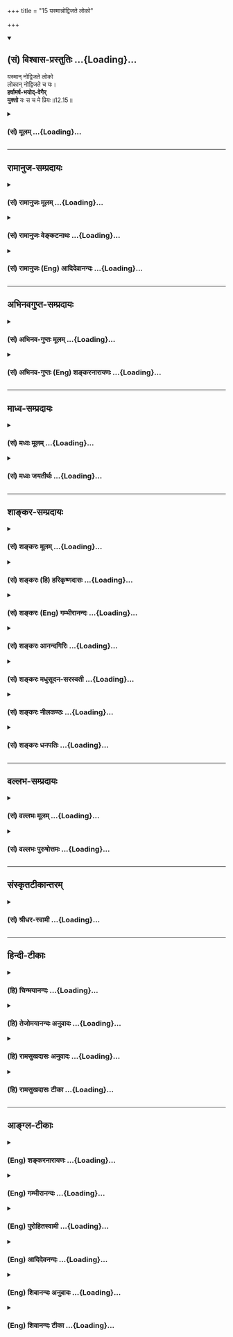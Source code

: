 +++
title = "15 यस्मान्नोद्विजते लोको"

+++
<div class="js_include" newlevelforh1="2" title="(सं) विश्वास-प्रस्तुतिः" unfilled url="/purANam_vaiShNavam/mahAbhAratam/06-bhIShma-parva/03-bhagavad-gItA-parva/saMskRtam/vishvAsa-prastutiH/12_bhakti-yogaH/15_yasmAnnodvijate_l.md">
<details open><summary><h2>(सं) विश्वास-प्रस्तुतिः ...{Loading}...</h2></summary>

यस्मान् नोद्विजते लोको  
लोकान् नोद्विजते च यः।  
**हर्षामर्ष-भयोद्-वेगैर्**  
**मुक्तो** यः स च मे प्रियः॥12.15॥
</details>
</div>
<div class="js_include collapsed" newlevelforh1="3" title="(सं) मूलम्" unfilled url="/purANam_vaiShNavam/mahAbhAratam/06-bhIShma-parva/03-bhagavad-gItA-parva/saMskRtam/mUlam/12_bhakti-yogaH/15_yasmAnnodvijate_l.md">
<details><summary><h3>(सं) मूलम् ...{Loading}...</h3></summary>

यस्मान्नोद्विजते लोको लोकान्नोद्विजते च यः।  
हर्षामर्षभयोद्वेगैर्मुक्तो यः स च मे प्रियः।।12.15।।
</details>
</div>


_________________
## रामानुज-सम्प्रदायः
<div class="js_include collapsed" newlevelforh1="3" title="(सं) रामानुजः मूलम्" unfilled url="/purANam_vaiShNavam/mahAbhAratam/06-bhIShma-parva/03-bhagavad-gItA-parva/saMskRtam/rAmAnujaH/mUlam/12_bhakti-yogaH/15_yasmAnnodvijate_l.md">
<details><summary><h3>(सं) रामानुजः मूलम् ...{Loading}...</h3></summary>

।।12.15।।**यस्मात्** कर्मनिष्ठात् पुरुषान्निमित्तभूतात् **लोको न
उद्विजते;** यः लोकोद्वेगकरं कर्म किंचिद् अपि न करोति इत्यर्थः। **लोकात्
च** निमित्तभूताद् **यः न उद्विजते;** यम् उद्दिश्य सर्वलोको न उद्वेगकरं
कर्म करोति; सर्वाविरोधित्वनिश्चयात्। अतएव कंचन प्रतिहर्षेण; कंचन प्रति
अमर्षेण; कंचन प्रति भयेन; कंचन प्रति उद्वेगेन **मुक्तः** एवंभूतः **यः
सः** अपि **मे प्रियः।**

</details>
</div>
<div class="js_include collapsed" newlevelforh1="3" title="(सं) रामानुजः वेङ्कटनाथः" unfilled url="/purANam_vaiShNavam/mahAbhAratam/06-bhIShma-parva/03-bhagavad-gItA-parva/saMskRtam/rAmAnujaH/venkaTanAthaH/12_bhakti-yogaH/15_yasmAnnodvijate_l.md">
<details><summary><h3>(सं) रामानुजः वेङ्कटनाथः ...{Loading}...</h3></summary>

  
  
।।12.15।। अथ निर्ममत्वादिफलभूतं लोकोद्वेगकरकर्मत्यागरूपं गुणं
विदधत्तत्फलयोगं च दर्शयति -- यस्मात् इति श्लोकेन।
यच्छब्दावृत्तिमात्रेणाधिकार्यन्तरत्वशङ्कानिवृत्त्यर्थंयस्मात्कर्मनिष्ठादित्युक्तम्।
लोकगताया उद्वेगनिवृत्तेः कर्मनिष्ठं प्रति
विधातुमशक्यत्वादुद्वेगकारणभूतकर्मनिवृत्तिर्विधेयत्वेन विवक्षितेति
दर्शयतियो लोकोद्वेगकरमिति। अपकाररूपत्वाभावेऽप्यश्लीलभाषणादिमात्रेणापि हि
लोकोद्वेगो जायत इत्यभिप्रायेणकञ्चिदपीत्युक्तम्। एतेनअद्वेष्टा \[12।13\]
इत्यादिना पूर्वोक्तात्समः शत्रौ च \[12।18\] इत्यादिना वक्ष्यमाणाच्च
वैषम्यं सिद्धम्। लोकान्नोद्विजते च यः इत्यत्रापि हेत्वभावे तात्पर्यम्;
अन्यथा पूर्वोत्तरपौनरुक्त्यप्रसङ्गात्। अस्मिन्नपि
श्लोकेहर्षामर्षभयोद्वेगैर्मुक्तः इत्युद्वेगाभावस्य
विहितत्वात्यस्मान्नोद्विजते इत्यनेन
भिन्नरीतित्वप्रसङ्गाच्चेत्यभिप्रायेणाहयमुद्दिश्येति।
लोकगतोद्वेगकरकर्मनिवृत्तिरपि नास्य विधेयेति विधेयं दर्शयितुं लोकस्य
तथाविधकर्माकरणे हेतुमाहसर्वेति। यथा सर्वाविरोधित्वेन कर्मनिष्ठं लोको
निश्चिनुयात्; तथाऽसौ कर्मनिष्ठो वर्तेतेत्युक्तं भवति। यो न हृष्यति न
द्वेष्टि \[12।17\] इति वक्ष्यमाणादत्र हर्षादेर्विषयभेदेन निवर्तकभेदेन च
वैषम्यज्ञापनायाहअत एव कञ्चन प्रतीति। अत एवेति
उपकारापकारादिहेतुभेदाभावादित्यर्थः। कञ्चन प्रत्युद्वेगेनेति **भयादेः**
पृथगुक्तत्वाद्भयकार्यभूतं कर्म वा जुगुप्सा
वाऽत्रोद्वेगः। यस्मान्नोद्विजते इत्यादिवाक्यत्रयार्थसङ्कलनेनाहय एवम्भूत
इति। पूर्वश्लोकोक्तमैत्रत्वकरुणत्वादिगुणगणाभावेऽपि
लोकोद्वेगकरकर्मनिवृत्तिमात्रेणापि प्रीतो भवामीतिस च इत्यादिनोच्यत इत्याह
-- सोऽपीति।  
  

</details>
</div>
<div class="js_include collapsed" newlevelforh1="3" title="(सं) रामानुजः (Eng) आदिदेवानन्दः" unfilled url="/purANam_vaiShNavam/mahAbhAratam/06-bhIShma-parva/03-bhagavad-gItA-parva/saMskRtam/rAmAnujaH/english/AdidevAnandaH/12_bhakti-yogaH/15_yasmAnnodvijate_l.md">
<details><summary><h3>(सं) रामानुजः (Eng) आदिदेवानन्दः ...{Loading}...</h3></summary>

12.15 That person who is engaged in Karma Yoga does not become the cause
of 'fear to the world'; he does nothing to cause fear to the world. He
has no cause to 'fear the world,' i.e., no action on the part of others
can cause him fear because of the certainty that he is not inimical to
the world. Therefore he is not in the habit of showing favour towards
someone and intolerance towards others; he has no fear of some or
repulsion for others. Such a person is dear to Me.

</details>
</div>


_________________
## अभिनवगुप्त-सम्प्रदायः
<div class="js_include collapsed" newlevelforh1="3" title="(सं) अभिनव-गुप्तः मूलम्" unfilled url="/purANam_vaiShNavam/mahAbhAratam/06-bhIShma-parva/03-bhagavad-gItA-parva/saMskRtam/abhinava-guptaH/mUlam/12_bhakti-yogaH/15_yasmAnnodvijate_l.md">
<details><summary><h3>(सं) अभिनव-गुप्तः मूलम् ...{Loading}...</h3></summary>

।।12.15 -- 12.20।। यस्मादित्यादि मे प्रिया इत्यन्तम्। अनिकेतः -- इदमेव
मया कर्तव्यम् इति यस्य नास्ति प्रतिज्ञा। यथाप्राप्तहेवाकितया
सुखदुःखादिकमुपभुञ्ज्ञानः परमेश्वरविषयसमावेशितहृदयः सुखेनैव प्राप्नोति
परमकैवल्यम् इति।  
  
।। शिवम्।।

</details>
</div>
<div class="js_include collapsed" newlevelforh1="3" title="(सं) अभिनव-गुप्तः (Eng) शङ्करनारायणः" unfilled url="/purANam_vaiShNavam/mahAbhAratam/06-bhIShma-parva/03-bhagavad-gItA-parva/saMskRtam/abhinava-guptaH/english/shankaranArAyaNaH/12_bhakti-yogaH/15_yasmAnnodvijate_l.md">
<details><summary><h3>(सं) अभिनव-गुप्तः (Eng) शङ्करनारायणः ...{Loading}...</h3></summary>

12.15 See Comment under 12.20

</details>
</div>


_________________
## माध्व-सम्प्रदायः
<div class="js_include collapsed" newlevelforh1="3" title="(सं) मध्वः मूलम्" unfilled url="/purANam_vaiShNavam/mahAbhAratam/06-bhIShma-parva/03-bhagavad-gItA-parva/saMskRtam/madhvaH/mUlam/12_bhakti-yogaH/15_yasmAnnodvijate_l.md">
<details><summary><h3>(सं) मध्वः मूलम् ...{Loading}...</h3></summary>

।।12.15।। Sri Madhvacharya did not comment on this sloka.

</details>
</div>
<div class="js_include collapsed" newlevelforh1="3" title="(सं) मध्वः जयतीर्थः" unfilled url="/purANam_vaiShNavam/mahAbhAratam/06-bhIShma-parva/03-bhagavad-gItA-parva/saMskRtam/madhvaH/jayatIrthaH/12_bhakti-yogaH/15_yasmAnnodvijate_l.md">
<details><summary><h3>(सं) मध्वः जयतीर्थः ...{Loading}...</h3></summary>

।।12.15।। Sri Jayatirtha did not comment on this sloka.

</details>
</div>


_________________
## शाङ्कर-सम्प्रदायः
<div class="js_include collapsed" newlevelforh1="3" title="(सं) शङ्करः मूलम्" unfilled url="/purANam_vaiShNavam/mahAbhAratam/06-bhIShma-parva/03-bhagavad-gItA-parva/saMskRtam/shankaraH/mUlam/12_bhakti-yogaH/15_yasmAnnodvijate_l.md">
<details><summary><h3>(सं) शङ्करः मूलम् ...{Loading}...</h3></summary>

।।12.15।। --,**यस्मात्** संन्यासिनः **न उद्विजते** न उद्वेगं गच्छति न
संतप्यते न संक्षुभ्यति **लोकः;** तथा **लोकात्** न **उद्विजते च यः;
हर्षामर्षभयोद्वेगैः** हर्षश्च अमर्षश्च भयं च उद्वेगश्च तैः
हर्षामर्षभयोद्वेगैः **मुक्तः** हर्षः प्रियलाभे अन्तःकरणस्य उत्कर्षः
रोमाञ्चनाश्रुपातादिलिङ्गः; अमर्षः असहिष्णुता; भयं त्रासः उद्वेगः
उद्विग्नता; तैः मुक्तः **यः स च मे प्रियः**।।

</details>
</div>
<div class="js_include collapsed" newlevelforh1="3" title="(सं) शङ्करः (हि) हरिकृष्णदासः" unfilled url="/purANam_vaiShNavam/mahAbhAratam/06-bhIShma-parva/03-bhagavad-gItA-parva/saMskRtam/shankaraH/hindI/harikRShNadAsaH/12_bhakti-yogaH/15_yasmAnnodvijate_l.md">
<details><summary><h3>(सं) शङ्करः (हि) हरिकृष्णदासः ...{Loading}...</h3></summary>

।।12.15।। जिस संन्यासीसे संसार उद्वेगको प्राप्त नहीं होता अर्थात् संतप्त
-- क्षुब्ध नहीं होता और जो स्वयं भी संसारसे उद्वेगयुक्त नहीं होता। जो
हर्ष; अमर्ष; भय और उद्वेगसे रहित है -- प्रिय वस्तुके लाभसे अन्तःकरणमें
जो उत्साह होता है; रोमाञ्च और अश्रुपात आदि जिसके चिह्न हैं उसका नाम हर्ष
है; असहिष्णुताको अमर्ष कहते हैं; त्रासका नाम भय है और उद्विग्नता ही
उद्वेग है इन सबसे जो मुक्त है वह मेरा प्यारा है।

</details>
</div>
<div class="js_include collapsed" newlevelforh1="3" title="(सं) शङ्करः (Eng) गम्भीरानन्दः" unfilled url="/purANam_vaiShNavam/mahAbhAratam/06-bhIShma-parva/03-bhagavad-gItA-parva/saMskRtam/shankaraH/english/gambhIrAnandaH/12_bhakti-yogaH/15_yasmAnnodvijate_l.md">
<details><summary><h3>(सं) शङ्करः (Eng) गम्भीरानन्दः ...{Loading}...</h3></summary>

12.15 Sah ca, he too; yasmat, owing to whom owing to which monk; lokah,
the world; na udvijate, is not disturbed, not afflicted, not agitated;
so also, yah na udvijate, he who is not disturbed; lokat, by the world;
muktah, who is free; harsa-amarsa-bhaya-udvegaih, from joy, impatience,
fear and anxiety;-harsa is elation of the mind on aciring a thing dear
to oneself, and is manifested as horripillation, shedding of tears,
etc.; amarsa is non-forbearance; bhaya is fright; udvega is distress; he
who is free from them-, is priyah, dear; me, to Me.

</details>
</div>
<div class="js_include collapsed" newlevelforh1="3" title="(सं) शङ्करः आनन्दगिरिः" unfilled url="/purANam_vaiShNavam/mahAbhAratam/06-bhIShma-parva/03-bhagavad-gItA-parva/saMskRtam/shankaraH/AnandagiriH/12_bhakti-yogaH/15_yasmAnnodvijate_l.md">
<details><summary><h3>(सं) शङ्करः आनन्दगिरिः ...{Loading}...</h3></summary>

।।12.15।। उद्वेगादिराहित्यमपि ज्ञानवतो विशेषणमित्याह -- **यस्मादिति।** न
केवलमुद्वेगं प्रत्यपादानत्वमेव संन्यासिनोऽनुपपन्नं किंतु
तत्कर्तृत्वमपीत्याह -- **तथेति।** असहिष्णुता परकीयप्रकर्षस्येति शेषः।
त्रासस्तस्करादिदर्शनाधीनः। उद्विग्नत्वमचेतनाच्चेतनाधीनस्य
लोकादगतित्वादिति यावत्।

</details>
</div>
<div class="js_include collapsed" newlevelforh1="3" title="(सं) शङ्करः मधुसूदन-सरस्वती" unfilled url="/purANam_vaiShNavam/mahAbhAratam/06-bhIShma-parva/03-bhagavad-gItA-parva/saMskRtam/shankaraH/madhusUdana-sarasvatI/12_bhakti-yogaH/15_yasmAnnodvijate_l.md">
<details><summary><h3>(सं) शङ्करः मधुसूदन-सरस्वती ...{Loading}...</h3></summary>

।।12.15।। पुनस्तस्यैव विशेषणानि -- यस्मादिति। यस्मात्सर्वभूताभयदायिनः
संन्यासिनो हेतोर्नोद्विजते न संतप्यते लोको यः कश्चिदपि जनः तथा
लोकान्निरपराधोद्वेजनैकव्रतान् खलजनान्नोद्विजते च यः अद्वैतदर्शित्वात्;
परमकारुणिकत्वेन क्षमाशीलत्वाच्च। किंच हर्षः स्वस्य प्रियलाभे
रोमाञ्चाश्रुपातादिहेतुरानन्दाभिव्यञ्जकश्चित्तवृत्तिविशेषः; अमर्षः
परोत्कर्षासहनरूपश्चित्तवृत्तिविशेषः; भयं
व्याघ्रादिदर्शनाधीनश्चित्तवृत्तिविशेषस्त्रासः। उद्वेग एकाकी कथं विजने
सर्वपरिग्रहशून्यो जीविष्यामीत्येवंविधो
व्याकुलतारूपश्चित्तवृत्तिविशेषस्तैर्हर्षामर्षभयोद्वेगैर्मुक्तो यः
अद्वैतदर्शितया तदयोग्यत्वेन तैरेव स्वयं परित्यक्तो नतु तेषां त्यागाय
स्वयं व्यापृत इति यावत्। तेन मद्भक्त इत्यनुकृष्यते। ईदृशो मद्भक्तो यः स
मे प्रिय इति पूर्ववत्।

</details>
</div>
<div class="js_include collapsed" newlevelforh1="3" title="(सं) शङ्करः नीलकण्ठः" unfilled url="/purANam_vaiShNavam/mahAbhAratam/06-bhIShma-parva/03-bhagavad-gItA-parva/saMskRtam/shankaraH/nIlakaNThaH/12_bhakti-yogaH/15_yasmAnnodvijate_l.md">
<details><summary><h3>(सं) शङ्करः नीलकण्ठः ...{Loading}...</h3></summary>

।।12.15।। स च निरहंकारो द्विविधः। समाधिस्थो व्युत्थितश्च। तयोर्लक्षणं
क्रमेणाह द्वाभ्याम् -- **यस्मादिति।** यस्मात्समाधिस्थत्वेन
काष्ठसमाल्लोको नोद्विजते न त्रस्यति। लोकादपि यो
निर्मनस्कत्वान्नोद्विजते। अतएव हर्ष इष्टलाभे सति मनस उत्फुल्लता।
अमर्षोऽसहिष्णुता। भयमात्मोच्छेदशङ्का। उद्वेगस्तत्कृतैव व्याकुलता।
एतैर्निर्मनस्कत्वादेव स्वयमेव मुक्तस्त्यक्तः। नत्वेतान्स्वयं त्यक्तुं
यतते साधकवत्। ईदृशो यो मद्भक्तः स च मे प्रियः।

</details>
</div>
<div class="js_include collapsed" newlevelforh1="3" title="(सं) शङ्करः धनपतिः" unfilled url="/purANam_vaiShNavam/mahAbhAratam/06-bhIShma-parva/03-bhagavad-gItA-parva/saMskRtam/shankaraH/dhanapatiH/12_bhakti-yogaH/15_yasmAnnodvijate_l.md">
<details><summary><h3>(सं) शङ्करः धनपतिः ...{Loading}...</h3></summary>

।।12.15।। तमेव विशेषणान्तरैर्विशिनष्टि। यस्मात्तत्त्वविदः संन्यासिनो लोकः
सर्वो जनो नोद्विजते उद्वेगं संतापं संक्षोभं न गच्छति। लोकान्नोद्विजते च
यः। अतएव हर्षामर्षभयोद्वेगैर्मुक्तः प्रियलाभेऽन्तःकरणस्योत्कर्षो
रोमञ्चाश्रुपातादिलिङ्गो हर्षः;अभिलषितप्रतिघातेऽसहिष्णुताऽमर्षः;
व्याघ्रादिदर्शननिब्धनस्त्रासो भयं; दुर्जनैराकुष्टे ताटितेऽपि
चित्तस्योद्विग्नता उद्वेगस्तैर्मुक्तो यः स च मे प्रियः।

</details>
</div>


_________________
## वल्लभ-सम्प्रदायः
<div class="js_include collapsed" newlevelforh1="3" title="(सं) वल्लभः मूलम्" unfilled url="/purANam_vaiShNavam/mahAbhAratam/06-bhIShma-parva/03-bhagavad-gItA-parva/saMskRtam/vallabhaH/mUlam/12_bhakti-yogaH/15_yasmAnnodvijate_l.md">
<details><summary><h3>(सं) वल्लभः मूलम् ...{Loading}...</h3></summary>

।।12.15।। किञ्च यस्मादिति।
भगवत्सेवाकर्मनिष्ठान्मैत्र्यात्तत्तदाचारसंशोधनप्रयोगात् लोको नोद्विजते।
यश्च स्वयं तत्तदाचारपराङ्मुखात्तस्माल्लोकाच्च नोद्विजते; किन्तु स्वधर्मे
एव निष्ठितो भवति तथा। स्वेष्टप्राप्तौ हर्षः; अप्राप्तौ वाऽमर्षः;
कुतश्चिद्भयं प्रतिकूलादुद्वेगश्चिन्ता चेत्येभिर्मुक्तः प्रह्लाद इव स
भक्तो मे प्रियः।

</details>
</div>
<div class="js_include collapsed" newlevelforh1="3" title="(सं) वल्लभः पुरुषोत्तमः" unfilled url="/purANam_vaiShNavam/mahAbhAratam/06-bhIShma-parva/03-bhagavad-gItA-parva/saMskRtam/vallabhaH/puruShottamaH/12_bhakti-yogaH/15_yasmAnnodvijate_l.md">
<details><summary><h3>(सं) वल्लभः पुरुषोत्तमः ...{Loading}...</h3></summary>

  
  
।।12.15।। किञ्च -- यस्मादिति। यस्मात् सकाशाल्लोकः न उद्विजते ध्रुवादिवत्
सकामभजनादिना लोकः क्लेशं नाप्नोति। च पुनः लोकात् स्वस्योत्सादनार्थं
तपआदियत्नवतो यो न उद्विजते भयं न प्राप्नोतीत्यर्थः। च पुनः
हर्षामर्षभयोद्वेगैर्मुक्तः हर्षः स्वेष्टाप्त्या तद्राहित्येन सर्वत्र
भगवदात्मकत्वेनेतरास्फूर्त्या सर्वदैव हर्षात्मक,एवेत्यर्थः अमर्षः
परोत्कर्षासहिष्णुता; तद्राहित्येन भगवल्लीलात्मकज्ञानवानित्यर्थः। भयं
त्रासः; तदभावेन भगवद्रक्षणसामर्थ्यज्ञानवानित्यर्थः।
उद्वेगश्चित्तलोभस्तेन सेवादिसमये चित्तचाञ्चल्यरहित इत्यर्थः। एतादृशो यः
स मे प्रियः।  
  

</details>
</div>


_________________
## संस्कृतटीकान्तरम्
<div class="js_include collapsed" newlevelforh1="3" title="(सं) श्रीधर-स्वामी" unfilled url="/purANam_vaiShNavam/mahAbhAratam/06-bhIShma-parva/03-bhagavad-gItA-parva/saMskRtam/shrIdhara-svAmI/12_bhakti-yogaH/15_yasmAnnodvijate_l.md">
<details><summary><h3>(सं) श्रीधर-स्वामी ...{Loading}...</h3></summary>

।।12.15।। किंच **-- यस्मादिति।** यस्मात्सकाशाल्लोको जनो नोद्विजते
भयशङ्कया संक्षोभं न प्राप्नोति यश्च लोकान्नोद्विजते यश्च
स्वाभाविकैर्हर्षादिभिर्मुक्तः। तत्र हर्षः स्वस्येष्टार्थलाभे उत्साहः;
अमर्षः परस्य लाभेऽसहनम्; भयं त्रासः;उद्वेगो भयादिनिमित्तचित्तक्षोभः
एतैर्विमुक्तो यो मद्भक्तः स मे प्रियः।

</details>
</div>


_________________
## हिन्दी-टीकाः
<div class="js_include collapsed" newlevelforh1="3" title="(हि) चिन्मयानन्दः" unfilled url="/purANam_vaiShNavam/mahAbhAratam/06-bhIShma-parva/03-bhagavad-gItA-parva/hindI/chinmayAnandaH/12_bhakti-yogaH/15_yasmAnnodvijate_l.md">
<details><summary><h3>(हि) चिन्मयानन्दः ...{Loading}...</h3></summary>

।।12.15।। इस प्रकरण के द्वितीय भागरूप श्लोक में ज्ञानी भक्त के तीन और
लक्षण बताये गये हैं। जिस पुरुष से इस लोक को उद्वेग नहीं होता ज्ञानी
पुरुष वह है; जो लोक में किसी प्रकार का विक्षेप या उद्वेग उत्पन्न नहीं
करता है। जहाँ सूर्य है वहाँ अन्धकार नहीं रह सकता वैसे ही; जहाँ शान्त और
आनन्दस्वरूप में स्थित ज्ञानी भक्त होगा; वहाँ अशान्ति और उदासी का प्रश्न
ही नहीं उठता है। उसके आसपास शान्ति; प्रेम और आनन्द का ही ऐसा वातावरण
निर्मित होता है कि वहाँ पहुँचने पर एक क्षुब्ध और दुखी पुरुष भी उस
महात्मा पुरुष से प्रभावित होकर अपने दुख को भूलकर शान्ति का अनुभव करता
है। वास्तविकता तो यह है कि सारा जगत् उस सन्त के समीप विवश हुआ सा दौड़
पड़ता है केवल उसके ज्ञान और आनन्द को स्वयं में अनुभव करने के लिए जो
स्वयं भी किसी से उद्विग्न नहीं होता है न केवल वह सबको शान्ति प्रदान करता
है बल्कि स्वयं अपनी शान्ति और आनन्द को किसी प्रकार से भी नहीं खोता है।
जगत् की कोई भी स्थिति उसे उद्विग्न नहीं कर सकती। बाह्य दुर्व्यवस्था
विरोध और प्रतिशोध की भावना से पूर्ण उपद्रवी लोगों के होने पर भी उसके मन
में विक्षेप नहीं होता। भौतिक वस्तुओं का यह जगत् सदैव परिवर्तित होता रहता
है; और सामान्यत सबको विमूढ और दुखी कर देने वाला मृत्यु का यह ताण्डव सन्त
पुरुष की मनशान्ति को रंचमात्र भी विचलित नहीं कर सकता। मानो वह अधिक
शक्तिशाली धातु का बना होता है और उसका जीवन सुदृढ़ नीव पर निर्मित होता
है। समुद्र की सतह पर अनेक लकड़ियाँ इतस्तत बहती और भटकती रहती हैं; किन्तु
समुद्री चट्टानों की दृढ़ नींव पर निर्मित दीपस्तम्भ समुद्र में उठने वाले
ज्वारभाटे का अवलोकन करते हुये निश्चल और सीधा खड़ा रहता है ज्ञानी पुरुष
का व्यक्तित्व जीवन के अधिष्ठानस्वरूप सत्य वस्तु की अनुभूति में स्थित
होने के कारण जीवन की सतही परिस्थितियों से कभी विचलित नहीं होता; क्योंकि
उसके मन में किसी वस्तु से कोई आसक्ति नहीं होती। संघर्षमय परिस्थितियों के
अन्तर्बाह्य भी वह एक नित्य अपरिवर्तनशील अधिष्टान को देखता है; और प्रकृति
के शुद्ध संगीत में मनुष्य के द्वारा उत्पन्न किये जा रहे वर्जित स्वरों
में भी वह एक अचल और शुद्ध स्वर का ही श्रवण करता है। वह हर्ष; अमर्ष; भय और
उद्वेग से मुक्त होता है। इस प्रकार जो भक्त अपने स्वयं के साथ तथा जगत् के
साथ भी सदा शान्ति का अनुभव करता है; और जो परिस्थितियों पर शासन करता है;
और उनका शिकार नहीं बनता है; जिसने सामान्य मनुष्य के अवगुणों और
प्रतिक्रियाओं को पार कर लिया है; ऐसा भक्त मुझे प्रिय है। इसी विषय में
भगवान् आगे कहते हैं

</details>
</div>
<div class="js_include collapsed" newlevelforh1="3" title="(हि) तेजोमयानन्दः अनुवादः" unfilled url="/purANam_vaiShNavam/mahAbhAratam/06-bhIShma-parva/03-bhagavad-gItA-parva/hindI/tejomayAnandaH/anuvAdaH/12_bhakti-yogaH/15_yasmAnnodvijate_l.md">
<details><summary><h3>(हि) तेजोमयानन्दः अनुवादः ...{Loading}...</h3></summary>

।।12.15।। जिससे कोई लोक (अर्थात् जीव, व्यक्ति) उद्वेग को प्राप्त नहीं
होता और जो स्वयं भी किसी व्यक्ति से उद्वेग अनुभव नहीं करता तथा जो हर्ष,
अमर्ष (असहिष्णुता) भय और उद्वेगों से मुक्त है,वह भक्त मुझे प्रिय है।।

</details>
</div>
<div class="js_include collapsed" newlevelforh1="3" title="(हि) रामसुखदासः अनुवादः" unfilled url="/purANam_vaiShNavam/mahAbhAratam/06-bhIShma-parva/03-bhagavad-gItA-parva/hindI/rAmasukhadAsaH/anuvAdaH/12_bhakti-yogaH/15_yasmAnnodvijate_l.md">
<details><summary><h3>(हि) रामसुखदासः अनुवादः ...{Loading}...</h3></summary>

।।12.15।। जिससे किसी प्राणीको उद्वेग नहीं होता और जिसको खुद भी किसी
प्राणीसे उद्वेग नहीं होता तथा जो हर्ष, अमर्ष (ईर्ष्या), भय और उद्वेगसे
रहित है, वह मुझे प्रिय है।

</details>
</div>
<div class="js_include collapsed" newlevelforh1="3" title="(हि) रामसुखदासः टीका" unfilled url="/purANam_vaiShNavam/mahAbhAratam/06-bhIShma-parva/03-bhagavad-gItA-parva/hindI/rAmasukhadAsaH/TIkA/12_bhakti-yogaH/15_yasmAnnodvijate_l.md">
<details><summary><h3>(हि) रामसुखदासः टीका ...{Loading}...</h3></summary>

।।12.15।।***व्याख्या--*'यस्मान्नोद्विजते लोकः'--**भक्त सर्वत्र और सबमें
अपने परमप्रिय प्रभुको ही देखता है। अतः उसकी दृष्टिमें मन, वाणी और शरीरसे
होनेवाली सम्पूर्ण क्रियाएँ एकमात्र भगवान्की प्रसन्नताके लिये ही होती है
(गीता 6। 31)। ऐसी अवस्थामें भक्त किसी भी प्राणीको उद्वेग कैसे पहुँचा
सकता है; फिर भी भक्तोंके चरित्रमें यह देखनेमें आता है कि उनकी महिमा,
आदर-सत्कार तथा कहीं-कहीं उनकी क्रिया, यहाँतक कि उनकी सौम्य आकृतिमात्रसे
भी कुछ लोग ईर्ष्यावश उद्विग्न हो जाते हैं और भक्तोंसे अकारण द्वेष और
विरोध करने लगते हैं।  
  
लोगोंको भक्तसे होनेवाले उद्वेगके सम्बन्धमें विचार किया जाय, तो यही पता
चलेगा कि भक्तकी क्रियाएँ कभी किसीके उद्वेगका कारण नहीं होतीं; क्योंकि
भक्त प्राणिमात्रमें भगवान्की ही देखता है--**'वासुदेवः सर्वम्'** (गीता 7।
19)। उसकी मात्र क्रियाएँ स्वभावतः प्राणियोंके परमहितके लिये ही होती हैं।
उसके द्वारा कभी भूलसे भी किसीके अहितकी चेष्टा नहीं होती। जिनको उससे
उद्वेग होता है, वह उनके अपने राग-द्वेषयुक्त आसुर स्वभावके कारण ही होता
है। अपने ही दोषयुक्त स्वभावके कारण उनको भक्तकी हितपूर्ण चेष्टाएँ भी
उद्वेगजनक प्रतीत होती हैं। इसमें भक्तका क्या दोष; भर्तृहरिजी कहते
हैं--**मृगमीनसज्जनानां तृणजलसंतोषविहितवृत्तीनाम्।**  
  
लुब्धकधीवरपिशुना निष्कारणवैरिणो जगति।। (भर्तृहरिनीतिशतक 61)  
  
'हरिण, मछली और सज्जन क्रमशः तृण, जल और संतोषपर अपना जीवन-निर्वाह करते
हैं (किसीको कुछ नहीं कहते); परन्तु व्याध, मछुए और दुष्टलोग अकारण ही इनसे
वैर करते हैं। '  
 वास्तवमें भक्तोंद्वारा दूसरे मनुष्योंके उद्विग्न होनेका प्रश्न ही पैदा
नहीं होता, प्रत्युत भक्तोंके चरित्रमें ऐसे प्रसङ्ग देखनेमें आते हैं कि
उनसे द्वेष रखनेवाले लोग भी उनके चिन्तन और सङ्ग-दर्शन-स्पर्ष-वार्तालापके
प्रभावसे अपना आसुर स्वभाव छोड़कर भक्त हो गये। ऐसा होनेमें भक्तोंका
उदारतापूर्ण स्वभाव ही हेतु है।**उमा संत कइ इहइ बड़ाई। मंद करत जो करइ
भलाई**।। (मानस 5। 41। 4)  
 परन्तु भक्तोंसे द्वेष करनेवाले सभी लोगोंको लाभ ही होता हो -- ऐसा नियम
भी नहीं है।  
 अगर ऐसा मान लिया जाय कि भक्तसे किसीको उद्वेग होता ही नहीं अथवा दूसरे
लोग भक्तके विरुद्ध कोई चेष्टा करते ही नहीं या भक्तके शत्रुमित्र होते ही
नहीं; तो फिर भक्तके लिये शत्रु-मित्र, मान-अपमान, निन्दा-स्तुति आदिमें सम
होनेकी बात (जो आगे अठारहवें-उन्नीसवें श्लोकोंमें कही गयी है) नहीं कही
जाती। तात्पर्य यह है कि लोगोंको अपने आसुर स्वभावके कारण भक्तकी हितकर
क्रियाओंसे भी उद्वेग हो सकता है और वे बदलेकी भावनासे भक्तके विरुद्ध
चेष्टा कर सकते हैं तथा अपनेको उस भक्तका शत्रु मान सकते हैं; परन्तु
भक्तकी दृष्टिमें न तो कोई शत्रु होता है और न किसीको उद्विग्न करनेका उसका
भाव ही होता है।  
  
 **'लोकान्नोद्विजते च यः'--**पहले भगवान्ने बताया कि भक्तसे किसी
प्राणीको उद्वेग नहीं होता और अब उपर्युक्त पदोंसे यह बताते हैं कि भक्तको
खुद भी किसी प्राणीसे उद्वेग नहीं होता। इसके दो कारण हैं  
 --(1) भक्तके शरीर, मन, इन्द्रियाँ, सिद्धान्त आदिके विरुद्ध भी अनिच्छा
या परेच्छासे क्रियाएँ और घटनाएँ हो सकती हैं। परन्तु वास्तविकताका बोध
होने तथा भगवान्में अत्यन्त प्रेम होनेके कारण भक्त भगवत्प्रेममें इतना
निमग्न रहता है कि उसको सर्वत्र और सबमें भगवान्के ही दर्शन होते हैं।
इसलिये प्राणिमात्रकी क्रियाओंमें (चाहे उनमें कुछ उसके प्रतिकूल ही क्यों
न हों) उसको भगवान्की ही लीला दिखायी देती है। अतः उसको किसी भी क्रियासे
कभी उद्वेग नहीं होता।  
  
(2) मनुष्यको दूसरोंसे उद्वेग तभी होता है, जब उसकी कामना, मान्यता, साधना,
धारणा आदिका विरोध होता है। भक्त सर्वथा पूर्णकाम होता है। इसलिये दूसरोंसे
उद्विग्न होनेका कोई कारण ही नहीं रहता।  
 **'हर्षामर्षभयोद्वेगैर्मुक्तो यः स च मे प्रियः'--**यहाँ हर्षसे मुक्त
होनेका तात्पर्य यह है कि सिद्ध भक्त सब प्रकारके हर्षादि विकारोंसे सर्वथा
रहित होता है। पर इसका आशय यह नहीं है कि सिद्ध भक्त सर्वथा हर्षरहित
(प्रसन्नताशून्य) होता है, प्रत्युत उसकी प्रसन्नता तो नित्य, एकरस,विलक्षण
और अलौकिक होती है। हाँ, उसकी प्रसन्नता सांसारिक पदार्थोंके संयोग-वियोगसे
उत्पन्न क्षणिक, नाशवान् तथा घटने-बढ़नेवाली नहीं होती। सर्वत्र
भगवद्बुद्धि रहनेसे एकमात्र अपने इष्टदेव भगवान्को और उनकी लीलाओंको
देख-देखकर वह सदा ही प्रसन्न रहता है।  
  
 किसीके उत्कर्ष-(उन्नति-) को सहन न करना 'अमर्ष' कहलाता है। दूसरे
लोगोंको अपने समान या अपनेसे अधिक सुख-सुविधा, धन, विद्या, महिमा,
आदर-सत्कार आदि प्राप्त हुआ देखकर साधारण मनुष्यके अन्तःकरणमें उनके प्रति
ईर्ष्या होने लगती है; क्योंकि उसको दूसरोंका उत्कर्ष सहन नहीं होता।  
 कई बार कुछ साधकोंके अन्तःकरणमें भी दूसरे साधकोंकी आध्यात्मिक उन्नति और
प्रसन्नता देखकर अथवा सुनकर किञ्चित् ईर्ष्याका भाव पैदा हो जाता है। पर
भक्त इस विकारसे सर्वथा रहित होता है क्योंकि उसकी दृष्टिमें अपने प्रिय
प्रभुके सिवाय अन्य किसीकी स्वतन्त्र सत्ता रहती ही नहीं। फिर वह किसके
प्रति अमर्ष करे और क्यों करे;  
 अगर साधकके हृदयमें दूसरोंकी आध्यात्मिक उन्नति देखकर ऐसा भाव पैदा होता
है कि मेरी भी ऐसी ही आध्यात्मिक उन्नति हो, तो यह भाव उसके साधनमें सहायक
होता है। परन्तु अगर साधकके हृदयमें ऐसा भाव पैदा हो जाय कि इसकी उन्नति
क्यों हो गयी, तो ऐसे दुर्भावके कारण उसके हृदयमें अमर्षका भाव पैदा हो
जायगा, जो उसे पतनकी ओर ले जानेवाला होगा।  
 इष्टके वियोग और अनिष्टके संयोगकी आशङ्कासे होनेवाले विकरालको 'भय' कहते
हैं। भय दो कारणोंसे होता है -- (1) बाहरी कारणोंसे; जैसे -- सिंह, साँप,
चोर, डाकू आदिसे अनिष्ट होने अथवा किसी प्रकारकी सांसारिक हानि पहुँचनेकी
आशङ्कासे होनेवाला भय और (2) भीतरी कारणोंसे; जैसे -- चोरी, झूठ, कपट,
व्यभिचार आदि शास्त्रविरुद्ध भावों तथा आचरणोंसे होनेवाला भय।  
  
सबसे बड़ा भय मौतका होता है। विवेकशील कहे जानेवाले पुरुषोंको भी प्रायः
मौतका भय बना रहता है **(टिप्पणी प₀ 653)**। साधकको भी प्रायः
सत्सङ्ग-भजन-ध्यानादि साधनोंसे शरीरके कृश होने आदिका भय रहता है। उसको
कभी-कभी यह भय भी होता है कि संसारसे सर्वथा वैराग्य हो जानेपर मेरे शरीर
और परिवारका पालन कैसे होगा! साधारण मनुष्यको अनुकूल वस्तुकी प्राप्तिमें
बाधा पहुँचानेवाले अपनेसे बलवान् मनुष्यसे भय होता है। ये सभी भय केवल
शरीर-(जडता-) के आश्रयसे ही पैदा होते हैं। भक्त सर्वथा भगवच्चरणोंके
आश्रित रहता है, इसलिये वह सदा-सर्वदा भयरहित होता है। साधकको भी तभीतक भय
रहता है, जबतक वह सर्वथा भगवच्चरणोंके आश्रित नहीं हो जाता।  
 सिद्ध भक्तको तो सदा, सर्वत्र अपने प्रिय प्रभुकी लीला ही दीखती है। फिर
भगवान्की लीला उसके हृदयमें भय कैसे पैदा कर सकती है!  
 मनका एकरूप न रहकर हलचलयुक्त हो जाना 'उद्वेग' कहलाता है। इस (पंद्रहवें)
श्लोकमें 'उद्वेग' शब्द तीन बार आया है। पहली बार उद्वेगकी बात कहकर
भगवान्ने यह बताया कि भक्तकी कोई भी क्रिया उसकी ओरसे किसी मनुष्यके
उद्वेगका कारण नहीं बनती। दूसरी बार उद्वेगकी बात कहकर यह बताया कि दूसरे
मनुष्योंकी किसी भी क्रियासे भक्तके अन्तःकरणमें उद्वेग नहीं होता। इसके
सिवाय दूसरे कई कारणोंसे भी मनुष्यको उद्वेग हो सकता है; जैसे बार-बार
कोशिश करनेपर भी अपना कार्य पूरा न होना, कार्यका इच्छानुसार फल न मिलना,
अनिच्छासे ऋतु-परिवर्तन; भूकम्भ, बाढ़ आदि दुःखदायी घटनाएँ घटना; अपनी
कामना, मान्यता, सिद्धान्त अथवा साधनमें विघ्न पड़ना आदि। भक्त इन सभी
प्रकारके उद्वेगोंसे सर्वथा मुक्त होता है -- यह बतानेके लिये ही तीसरी बार
उद्वेगकी बात कही गयी है। तात्पर्य यह है कि भक्तके अन्तःकरणमें 'उद्वेग'
नामकी कोई चीज रहती ही नहीं।  
 उद्वेगके होनेमें अज्ञानजनित इच्छा और आसुर स्वभाव ही कारण है। भक्तमें
अज्ञानका सर्वथा अभाव होनेसे कोई स्वतन्त्र इच्छा नहीं रहती, फिर आसुर
स्वभाव तो साधना-अवस्थामें ही नष्ट हो जाता है। भगवान्की इच्छा ही भक्तकी
इच्छा होती है। भक्त अपनी क्रियाओंके फलरूपमें अथवा अनिच्छासे प्राप्त
अनुकूल-प्रतिकूल परिस्थितिमें भगवान्का कृपापूर्ण विधान ही देखता है और
निरन्तर आनन्दमें मग्न रहता है। अतः भक्तमें उद्वेगका सर्वथा अभाव होता
है।  
 **'मुक्तः'** पदका अर्थ है --विकारोंसे सर्वथा छूटा हुआ। अन्तःकरणमें
संसारका आदर रहनेसे अर्थात् परमात्मामें पूर्णतया मन-बुद्धि न लगनेसे ही
हर्ष, अमर्ष, भय, उद्वेग आदि विकार उत्पन्न होते हैं। परन्तु भक्तकी
दृष्टमें एक भगवान्के सिवाय अन्य किसीकी स्वतन्त्र सत्ता और महत्ता न
रहनेसे उसमें ये विकार उत्पन्न ही नहीं होते। उसमें स्वाभाविक ही
सद्गुण-सदाचार रहते हैं। इस श्लोकमें भगवान्ने **'भक्तः'** पद न देकर
**'मुक्तः'** पद दिया है। इसका तात्पर्य यह है कि भक्त यावन्मात्र
दुर्गुण-दुराचारोंसे सर्वथा रहित होता है।  
  
गुणोंका अभिमान होनेसे दुर्गुण अपने-आप आ जाते हैं। अपनेमें किसी गुणके
आनेपर अभिमानरूप दुर्गुण उत्पन्न हो जाय तो उस गुणको गुण कैसे माना जा सकता
है ;दैवी सम्पत्ति (सद्गुण) से कभी आसुरी सम्पत्ति (दुर्गुण) उत्पन्न नहीं
हो सकती। अगर दैवी सम्पत्तिसे आसुरी सम्पत्तिकी उत्पत्ति होती तो **'दैवी
संपद्विमोक्षाय'** (गीता 16। 5) -- इन भगवद्वचनोंके अनुसार मनुष्य मुक्त
कैसे होता; वास्तवमें गुणोंके,अभिमानमें गुण कम तथा दुर्गुण (अभिमान) अधिक
होता है। अभिमानसे दुर्गुणोंकी वृद्धि होती है; क्योंकि सभी
दुर्गुण-दुराचार अभिमानके ही आश्रित रहते हैं।  
 भक्तको तो प्रायः इस बातकी जानकारी ही नहीं होती कि मेरेमें कोई गुण है।
अगर उसको अपनेमें कभी कोई गुण दीखता भी है तो वह उसको भगवान्का ही मानता
है, अपना नहीं। इस प्रकार गुणोंका अभिमान न होनेके कारण भक्त सभी
दुर्गुण-दुराचारों, विकारोंसे मुक्त होता है।  
  
भक्तको भगवान् प्रिय होते हैं, इसलिये भगवान्को भी भक्त प्रिय होते हैं,
(गीता 7। 17)।  
  
***सम्बन्ध--***सिद्ध भक्तके छः लक्षण बतानेवाला तीसरा प्रकरण आगेके
श्लोकमें आया है।

</details>
</div>


_________________
## आङ्ग्ल-टीकाः
<div class="js_include collapsed" newlevelforh1="3" title="(Eng) शङ्करनारायणः" unfilled url="/purANam_vaiShNavam/mahAbhAratam/06-bhIShma-parva/03-bhagavad-gItA-parva/english/shankaranArAyaNaH/12_bhakti-yogaH/15_yasmAnnodvijate_l.md">
<details><summary><h3>(Eng) शङ्करनारायणः ...{Loading}...</h3></summary>

12.15. He, on account of whom the world does not get agitated; who too
does not feel agitated on account of the world; who is free from joy and
impatience, fear and anxiety-he is dear to Me.

</details>
</div>
<div class="js_include collapsed" newlevelforh1="3" title="(Eng) गम्भीरानन्दः" unfilled url="/purANam_vaiShNavam/mahAbhAratam/06-bhIShma-parva/03-bhagavad-gItA-parva/english/gambhIrAnandaH/12_bhakti-yogaH/15_yasmAnnodvijate_l.md">
<details><summary><h3>(Eng) गम्भीरानन्दः ...{Loading}...</h3></summary>

12.15 He, too, owing to whom the world is not disturbed, and who is not
disturbed by the world, who is free from joy, impatience, fear and
anxiety, is dear to Me.

</details>
</div>
<div class="js_include collapsed" newlevelforh1="3" title="(Eng) पुरोहितस्वामी" unfilled url="/purANam_vaiShNavam/mahAbhAratam/06-bhIShma-parva/03-bhagavad-gItA-parva/english/purohitasvAmI/12_bhakti-yogaH/15_yasmAnnodvijate_l.md">
<details><summary><h3>(Eng) पुरोहितस्वामी ...{Loading}...</h3></summary>

12.15 He who does not harm the world, and whom the world cannot harm,
who is not carried away by any impulse of joy, anger or fear, such a one
is My beloved.

</details>
</div>
<div class="js_include collapsed" newlevelforh1="3" title="(Eng) आदिदेवनन्दः" unfilled url="/purANam_vaiShNavam/mahAbhAratam/06-bhIShma-parva/03-bhagavad-gItA-parva/english/AdidevanandaH/12_bhakti-yogaH/15_yasmAnnodvijate_l.md">
<details><summary><h3>(Eng) आदिदेवनन्दः ...{Loading}...</h3></summary>

12.15 He from whom the world has no cause to be frightened, who is not
frightened by the world, who is free from joy and impatience, fear and
repulsion - he is dear to me.

</details>
</div>
<div class="js_include collapsed" newlevelforh1="3" title="(Eng) शिवानन्दः अनुवादः" unfilled url="/purANam_vaiShNavam/mahAbhAratam/06-bhIShma-parva/03-bhagavad-gItA-parva/english/shivAnandaH/anuvAdaH/12_bhakti-yogaH/15_yasmAnnodvijate_l.md">
<details><summary><h3>(Eng) शिवानन्दः अनुवादः ...{Loading}...</h3></summary>

12.15 He by whom the world is not agitated and who cannot be agitated by
the world, and who is freed from joy, anger, fear and anxiety he is dear
to Me.

</details>
</div>
<div class="js_include collapsed" newlevelforh1="3" title="(Eng) शिवानन्दः टीका" unfilled url="/purANam_vaiShNavam/mahAbhAratam/06-bhIShma-parva/03-bhagavad-gItA-parva/english/shivAnandaH/TIkA/12_bhakti-yogaH/15_yasmAnnodvijate_l.md">
<details><summary><h3>(Eng) शिवानन्दः टीका ...{Loading}...</h3></summary>

12.15 यस्मात् for whom; न not; उद्विजते is agitated; लोकः the world;
लोकात् from the world; न not; उद्विजते is agitated; च and; यः who;
हर्षामर्षभयोद्वेगैः by (from) joy; wrath; fear and anxiety; मुक्तः
freed; यः who; सः he; च and; मे to Me; प्रियः dear.Commentary Harsha
Joy; exhilaration of the mind when one obtains an object of desire. This
is indicated by hair standing on end; tears flowing down the face;
etc.Amarsha Anger. Some say that it is a mixture of jealousy and
anger.Udvega Anxiety; worry; sorrow; discomfiture.The knower of Brahman
or the devotee of the Lord never injures any creature in thought; word
and deed. He gives security of life to all creatures. Therefore; no
creature is afraid of him. The sage feels that the world is his body;
his own Self. How can he be afraid of the world then He never hurts
others and is not hurt by the words or deeds of others.The mental
modifications of joy; envy; fear and anxiety leave the sage or devotee
of their own accord; just as the beasts and birds leave the forest when
it is on fire.Such a sage or devotee is dear to Me. How can I describe
him

</details>
</div>
